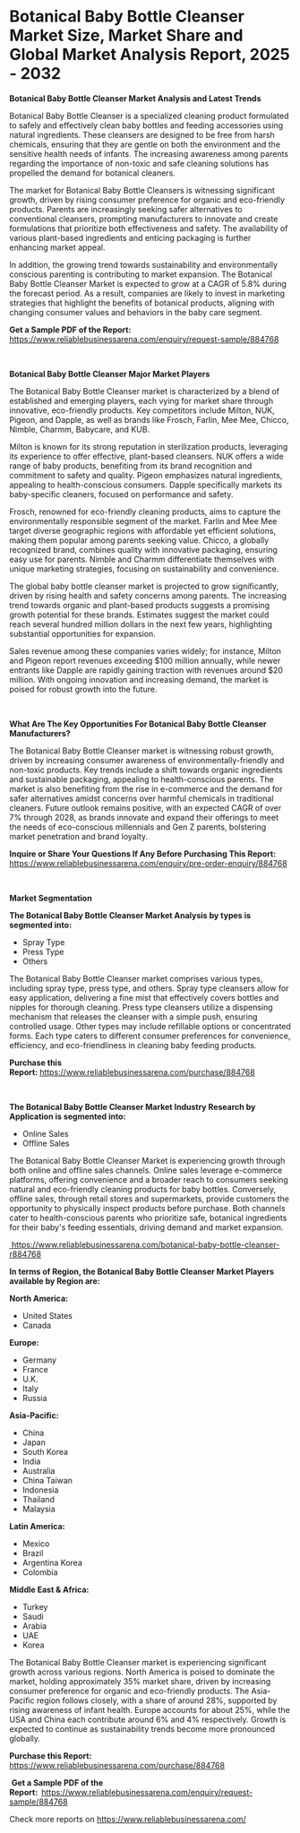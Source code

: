 <p><h1>Botanical Baby Bottle Cleanser Market Size, Market Share and Global Market Analysis Report, 2025 - 2032</h1></p><p><strong>Botanical Baby Bottle Cleanser Market Analysis and Latest Trends</strong></p>
<p><p>Botanical Baby Bottle Cleanser is a specialized cleaning product formulated to safely and effectively clean baby bottles and feeding accessories using natural ingredients. These cleansers are designed to be free from harsh chemicals, ensuring that they are gentle on both the environment and the sensitive health needs of infants. The increasing awareness among parents regarding the importance of non-toxic and safe cleaning solutions has propelled the demand for botanical cleaners.</p><p>The market for Botanical Baby Bottle Cleansers is witnessing significant growth, driven by rising consumer preference for organic and eco-friendly products. Parents are increasingly seeking safer alternatives to conventional cleansers, prompting manufacturers to innovate and create formulations that prioritize both effectiveness and safety. The availability of various plant-based ingredients and enticing packaging is further enhancing market appeal.</p><p>In addition, the growing trend towards sustainability and environmentally conscious parenting is contributing to market expansion. The Botanical Baby Bottle Cleanser Market is expected to grow at a CAGR of 5.8% during the forecast period. As a result, companies are likely to invest in marketing strategies that highlight the benefits of botanical products, aligning with changing consumer values and behaviors in the baby care segment.</p></p>
<p><strong>Get a Sample PDF of the Report:&nbsp;</strong> <a href="https://www.reliablebusinessarena.com/enquiry/request-sample/884768?utm_campaign=1948&utm_medium=2&utm_source=Github&utm_content=ia&utm_term=05042025&utm_id=botanical-baby-bottle-cleanser">https://www.reliablebusinessarena.com/enquiry/request-sample/884768</a></p>
<p>&nbsp;</p>
<p><strong>Botanical Baby Bottle Cleanser Major Market Players</strong></p>
<p><p>The Botanical Baby Bottle Cleanser market is characterized by a blend of established and emerging players, each vying for market share through innovative, eco-friendly products. Key competitors include Milton, NUK, Pigeon, and Dapple, as well as brands like Frosch, Farlin, Mee Mee, Chicco, Nimble, Charmm, Babycare, and KUB.</p><p>Milton is known for its strong reputation in sterilization products, leveraging its experience to offer effective, plant-based cleansers. NUK offers a wide range of baby products, benefiting from its brand recognition and commitment to safety and quality. Pigeon emphasizes natural ingredients, appealing to health-conscious consumers. Dapple specifically markets its baby-specific cleaners, focused on performance and safety.</p><p>Frosch, renowned for eco-friendly cleaning products, aims to capture the environmentally responsible segment of the market. Farlin and Mee Mee target diverse geographic regions with affordable yet efficient solutions, making them popular among parents seeking value. Chicco, a globally recognized brand, combines quality with innovative packaging, ensuring easy use for parents. Nimble and Charmm differentiate themselves with unique marketing strategies, focusing on sustainability and convenience.</p><p>The global baby bottle cleanser market is projected to grow significantly, driven by rising health and safety concerns among parents. The increasing trend towards organic and plant-based products suggests a promising growth potential for these brands. Estimates suggest the market could reach several hundred million dollars in the next few years, highlighting substantial opportunities for expansion.</p><p>Sales revenue among these companies varies widely; for instance, Milton and Pigeon report revenues exceeding $100 million annually, while newer entrants like Dapple are rapidly gaining traction with revenues around $20 million. With ongoing innovation and increasing demand, the market is poised for robust growth into the future.</p></p>
<p>&nbsp;</p>
<p><strong>What Are The Key Opportunities For Botanical Baby Bottle Cleanser Manufacturers?</strong></p>
<p><p>The Botanical Baby Bottle Cleanser market is witnessing robust growth, driven by increasing consumer awareness of environmentally-friendly and non-toxic products. Key trends include a shift towards organic ingredients and sustainable packaging, appealing to health-conscious parents. The market is also benefiting from the rise in e-commerce and the demand for safer alternatives amidst concerns over harmful chemicals in traditional cleaners. Future outlook remains positive, with an expected CAGR of over 7% through 2028, as brands innovate and expand their offerings to meet the needs of eco-conscious millennials and Gen Z parents, bolstering market penetration and brand loyalty.</p></p>
<p><strong>Inquire or Share Your Questions If Any Before Purchasing This Report:</strong> <a href="https://www.reliablebusinessarena.com/enquiry/pre-order-enquiry/884768?utm_campaign=1948&utm_medium=2&utm_source=Github&utm_content=ia&utm_term=05042025&utm_id=botanical-baby-bottle-cleanser">https://www.reliablebusinessarena.com/enquiry/pre-order-enquiry/884768</a></p>
<p>&nbsp;</p>
<p><strong>Market Segmentation</strong></p>
<p><strong>The Botanical Baby Bottle Cleanser Market Analysis by types is segmented into:</strong></p>
<p><ul><li>Spray Type</li><li>Press Type</li><li>Others</li></ul></p>
<p><p>The Botanical Baby Bottle Cleanser market comprises various types, including spray type, press type, and others. Spray type cleansers allow for easy application, delivering a fine mist that effectively covers bottles and nipples for thorough cleaning. Press type cleansers utilize a dispensing mechanism that releases the cleanser with a simple push, ensuring controlled usage. Other types may include refillable options or concentrated forms. Each type caters to different consumer preferences for convenience, efficiency, and eco-friendliness in cleaning baby feeding products.</p></p>
<p><strong>Purchase this Report:&nbsp;</strong><a href="https://www.reliablebusinessarena.com/purchase/884768?utm_campaign=1948&utm_medium=2&utm_source=Github&utm_content=ia&utm_term=05042025&utm_id=botanical-baby-bottle-cleanser">https://www.reliablebusinessarena.com/purchase/884768</a></p>
<p>&nbsp;</p>
<p><strong>The Botanical Baby Bottle Cleanser Market Industry Research by Application is segmented into:</strong></p>
<p><ul><li>Online Sales</li><li>Offline Sales</li></ul></p>
<p><p>The Botanical Baby Bottle Cleanser Market is experiencing growth through both online and offline sales channels. Online sales leverage e-commerce platforms, offering convenience and a broader reach to consumers seeking natural and eco-friendly cleaning products for baby bottles. Conversely, offline sales, through retail stores and supermarkets, provide customers the opportunity to physically inspect products before purchase. Both channels cater to health-conscious parents who prioritize safe, botanical ingredients for their baby's feeding essentials, driving demand and market expansion.</p></p>
<p><a href="https://www.reliablebusinessarena.com/botanical-baby-bottle-cleanser-r884768?utm_campaign=1948&utm_medium=2&utm_source=Github&utm_content=ia&utm_term=05042025&utm_id=botanical-baby-bottle-cleanser">&nbsp;https://www.reliablebusinessarena.com/botanical-baby-bottle-cleanser-r884768</a></p>
<p><strong>In terms of Region, the Botanical Baby Bottle Cleanser Market Players available by Region are:</strong></p>
<p>
    <p> <strong> North America: </strong>
        <ul>
            <li>United States</li>
            <li>Canada</li>
        </ul>
        </p> 
    <p> <strong> Europe: </strong>
        <ul>
            <li>Germany</li>
            <li>France</li>
            <li>U.K.</li>
            <li>Italy</li>
            <li>Russia</li>
        </ul>
        </p> 
    <p> <strong> Asia-Pacific: </strong>
        <ul>
            <li>China</li>
            <li>Japan</li>
            <li>South Korea</li>
            <li>India</li>
            <li>Australia</li>
            <li>China Taiwan</li>
            <li>Indonesia</li>
            <li>Thailand</li>
            <li>Malaysia</li>
        </ul>
        </p> 
    <p> <strong> Latin America: </strong>
        <ul>
            <li>Mexico</li>
            <li>Brazil</li>
            <li>Argentina Korea</li>
            <li>Colombia</li>
        </ul>
        </p> 
    <p> <strong> Middle East & Africa: </strong>
        <ul>
            <li>Turkey</li>
            <li>Saudi</li>
            <li>Arabia</li>
            <li>UAE</li>
            <li>Korea</li>
        </ul>
    </p>
    </p>
<p><p>The Botanical Baby Bottle Cleanser market is experiencing significant growth across various regions. North America is poised to dominate the market, holding approximately 35% market share, driven by increasing consumer preference for organic and eco-friendly products. The Asia-Pacific region follows closely, with a share of around 28%, supported by rising awareness of infant health. Europe accounts for about 25%, while the USA and China each contribute around 6% and 4% respectively. Growth is expected to continue as sustainability trends become more pronounced globally.</p></p>
<p><strong>Purchase this Report: </strong><a href="https://www.reliablebusinessarena.com/purchase/884768?utm_campaign=1948&utm_medium=2&utm_source=Github&utm_content=ia&utm_term=05042025&utm_id=botanical-baby-bottle-cleanser">https://www.reliablebusinessarena.com/purchase/884768</a></p>
<p>&nbsp;<strong>Get a Sample PDF of the Report:&nbsp;&nbsp;</strong><a href="https://www.reliablebusinessarena.com/enquiry/request-sample/884768?utm_campaign=1948&utm_medium=2&utm_source=Github&utm_content=ia&utm_term=05042025&utm_id=botanical-baby-bottle-cleanser">https://www.reliablebusinessarena.com/enquiry/request-sample/884768</a></p>
<p><strong></strong></p>
<p>Check more reports on <a href="https://www.reliablebusinessarena.com/?utm_campaign=1948&utm_medium=2&utm_source=Github&utm_content=ia&utm_term=05042025&utm_id=botanical-baby-bottle-cleanser">https://www.reliablebusinessarena.com/</a></p>